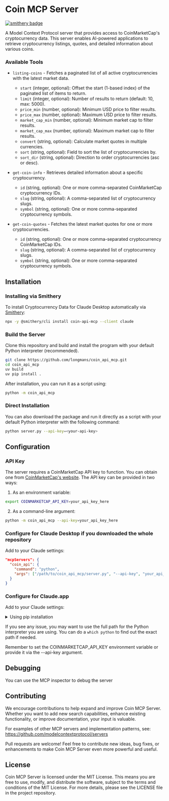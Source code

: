 # Coin MCP Server

[![smithery badge](https://smithery.ai/badge/coin-api-mcp)](https://smithery.ai/server/coin-api-mcp)

A Model Context Protocol server that provides access to CoinMarketCap's cryptocurrency data. This server enables AI-powered applications to retrieve cryptocurrency listings, quotes, and detailed information about various coins.

### Available Tools

- `listing-coins` - Fetches a paginated list of all active cryptocurrencies with the latest market data.
    - `start` (integer, optional): Offset the start (1-based index) of the paginated list of items to return.
    - `limit` (integer, optional): Number of results to return (default: 10, max: 5000).
    - `price_min` (number, optional): Minimum USD price to filter results.
    - `price_max` (number, optional): Maximum USD price to filter results.
    - `market_cap_min` (number, optional): Minimum market cap to filter results.
    - `market_cap_max` (number, optional): Maximum market cap to filter results.
    - `convert` (string, optional): Calculate market quotes in multiple currencies.
    - `sort` (string, optional): Field to sort the list of cryptocurrencies by.
    - `sort_dir` (string, optional): Direction to order cryptocurrencies (asc or desc).

- `get-coin-info` - Retrieves detailed information about a specific cryptocurrency.
    - `id` (string, optional): One or more comma-separated CoinMarketCap cryptocurrency IDs.
    - `slug` (string, optional): A comma-separated list of cryptocurrency slugs.
    - `symbol` (string, optional): One or more comma-separated cryptocurrency symbols.

- `get-coin-quotes` - Fetches the latest market quotes for one or more cryptocurrencies.
    - `id` (string, optional): One or more comma-separated cryptocurrency CoinMarketCap IDs.
    - `slug` (string, optional): A comma-separated list of cryptocurrency slugs.
    - `symbol` (string, optional): One or more comma-separated cryptocurrency symbols.

## Installation

### Installing via Smithery

To install Cryptocurrency Data for Claude Desktop automatically via [Smithery](https://smithery.ai/server/coin-api-mcp):

```bash
npx -y @smithery/cli install coin-api-mcp --client claude
```

### Build the Server
Clone this repository and build and install the program with your default Python interpreter (recommended).

```bash
git clone https://github.com/longmans/coin_api_mcp.git
cd coin_api_mcp
uv build
uv pip install .
```

After installation, you can run it as a script using:

```bash 
python -m coin_api_mcp
```

### Direct Installation
You can also download the package and run it directly as a script with your default Python interpreter with the following command:
```bash
python server.py --api-key=<your-api-key>
```


## Configuration

### API Key

The server requires a CoinMarketCap API key to function. You can obtain one from [CoinMarketCap's website](https://coinmarketcap.com/api/). The API key can be provided in two ways:

1. As an environment variable:
```bash
export COINMARKETCAP_API_KEY=your_api_key_here
```

2. As a command-line argument:
```bash
python -m coin_api_mcp --api-key=your_api_key_here
```

### Configure for Claude Desktop if you downloaded the whole repository

Add to your Claude settings:

```json
"mcpServers": {
  "coin_api": {
    "command": "python",
    "args": ["/path/to/coin_api_mcp/server.py", "--api-key", "your_api_key_here"]
  }
}
```
### Configure for Claude.app

Add to your Claude settings:

<details>
<summary>Using pip installation</summary>

```json
"mcpServers": {
  "coin_api": {
    "command": "python",
    "args": ["-m", "coin_api_mcp"]
  },
  "env": {
        "COINMARKETCAP_API_KEY": "your_api_key_here"
  }
}
```
</details>

If you see any issue, you may want to use the full path for the Python interpreter you are using. You can do a `which python` to find out the exact path if needed.

Remember to set the COINMARKETCAP_API_KEY environment variable or provide it via the --api-key argument.


## Debugging

You can use the MCP inspector to debug the server


## Contributing

We encourage contributions to help expand and improve Coin MCP Server. Whether you want to add new search capabilities, enhance existing functionality, or improve documentation, your input is valuable.

For examples of other MCP servers and implementation patterns, see:
https://github.com/modelcontextprotocol/servers

Pull requests are welcome! Feel free to contribute new ideas, bug fixes, or enhancements to make Coin MCP Server even more powerful and useful.

## License

Coin MCP Server is licensed under the MIT License. This means you are free to use, modify, and distribute the software, subject to the terms and conditions of the MIT License. For more details, please see the LICENSE file in the project repository.